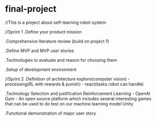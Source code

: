 # final-project

//This is a project about self-learning robot system

//Sprint 1
.Define your product mission

.Comprehensive literature review (build on project 1)

.Define MVP and MVP user stories

.Technologies to evaluate and reason for choosing them

.Setup of development environment


//Sprint 2
.Definition of architecture
explore(computer vision) - processing(RL with rewards & punish) - react(tasks robot can handle)

.Technology Selection and justification
Reinforcement Learning - 
OpenAI Gym - An open source platform which includes several interesting games that can be used to do test on our machine learning model
Unity

.Functional demonstration of major user story


